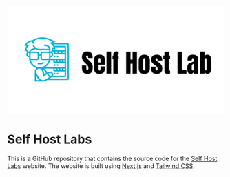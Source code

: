![tailwind-nextjs-banner](/public/static/images/twitter-card.png)

# Self Host Labs

This is a GitHub repository that contains the source code for the [Self Host Labs](https://selfhostlabs.dev) website. The website is built using [Next.js](https://nextjs.org) and [Tailwind CSS](https://tailwindcss.com).
